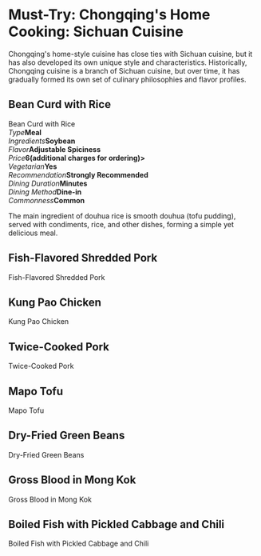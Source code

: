 # Must-Try: Chongqing's Home Cooking: Sichuan Cuisine

Chongqing's home-style cuisine has close ties with Sichuan cuisine, but it has also developed its own unique style and characteristics. Historically, Chongqing cuisine is a branch of Sichuan cuisine, but over time, it has gradually formed its own set of culinary philosophies and flavor profiles.

## Bean Curd with Rice

<Chinese word="豆花饭">
<template #pinyin>dòu huā fàn</template>
Bean Curd with Rice
</Chinese>

<Description>
<div><i>Type</i><b>Meal</b></div>
<div><i>Ingredients</i><b>Soybean</b></div>
<div><i>Flavor</i><b>Adjustable Spiciness</b></div>
<div><i>Price</i><b><CNY>6</CNY>(additional charges for ordering)></b></div>
<div><i>Vegetarian</i><b>Yes</b></div>
<div><i>Recommendation</i><b>Strongly Recommended</b></div>
<div><i>Dining Duration</i><b>Minutes</b></div>
<div><i>Dining Method</i><b>Dine-in</b></div>
<div><i>Commonness</i><b>Common</b></div>
</Description>

The main ingredient of douhua rice is smooth douhua (tofu pudding), served with condiments, rice, and other dishes, forming a simple yet delicious meal.

<YouTube link="https://youtu.be/XbbREufg8z4?si=B3tnZJ9hNqq755gN&t=428">
<template #cover><img src="../../assets/youtube/chinese-streect-food-tour-in-chongqing.jpg" alt="Chinese Street Food Tour in Chongqing, China" /></template>
<template #title>Chinese Street Food Tour in Chongqing, China | BEST Alleyway Food in China</template>
<template #author>The Food Ranger</template>
<template #description>I made my way to Chongqing, in search of the best Chinese street food and unique Chinese Sichuan food. I found a ton of street food and specialty Chongqing snacks. There was a lot of Chinese street food on every corner.</template>
</YouTube>

## Fish-Flavored Shredded Pork

<Chinese word="鱼香肉丝">
<template #pinyin>yú xiāng ròu sī</template>
Fish-Flavored Shredded Pork
</Chinese>

## Kung Pao Chicken

<Chinese word="宫保鸡丁">
<template #pinyin>gōng bǎo jī dīng</template>
Kung Pao Chicken
</Chinese>

## Twice-Cooked Pork

<Chinese word="回锅肉">
<template #pinyin>huí guō ròu</template>
Twice-Cooked Pork
</Chinese>

## Mapo Tofu

<Chinese word="麻婆豆腐">
<template #pinyin>má pó dòu fǔ</template>
Mapo Tofu
</Chinese>

## Dry-Fried Green Beans

<Chinese word="干煸四季豆">
<template #pinyin>gān biān sì jì dòu</template>
Dry-Fried Green Beans
</Chinese>

## Gross Blood in Mong Kok

<Chinese word="毛血旺">
<template #pinyin>máo xuè wàng</template>
Gross Blood in Mong Kok
</Chinese>

## Boiled Fish with Pickled Cabbage and Chili

<Chinese word="酸菜鱼">
<template #pinyin>suān cài yú</template>
Boiled Fish with Pickled Cabbage and Chili
</Chinese>